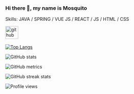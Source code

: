 ### Hi there 👋, my name is Mosquito

Skills: JAVA / SPRING / VUE JS / REACT / JS / HTML / CSS


[<img src='https://cdn.jsdelivr.net/npm/simple-icons@3.0.1/icons/github.svg' alt='github' height='40'>](https://github.com/MosquiitoKiller)   

[![Top Langs](https://github-readme-stats.vercel.app/api/top-langs/?username=MosquiitoKiller)](https://github.com/anuraghazra/github-readme-stats)

![GitHub stats](https://github-readme-stats.vercel.app/api?username=MosquiitoKiller&show_icons=true)  

![GitHub metrics](https://metrics.lecoq.io/MosquiitoKiller)  

![GitHub streak stats](https://github-readme-streak-stats.herokuapp.com/?user=MosquiitoKiller)  

![Profile views](https://gpvc.arturio.dev/MosquiitoKiller)  
